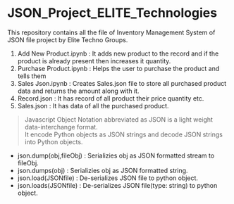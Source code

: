 # JSON_Project_ELITE_Technologies     

This repository contains all the file of Inventory Management System of JSON file project by Elite Techno Groups.     

  1. Add New Product.ipynb : It adds new product to the record and if the product is already present then increases it quantity.    
  2. Purchase Product.ipynb : Helps the user to purchase the product and tells them
  3. Sales Json.ipynb : Creates Sales.json file to store all purchased product data and returns the amount along with it.
  4. Record.json : It has record of all product their price quantity etc.    
  5. Sales.json : It has data of all the purchased product.     

> Javascript Object Notation abbreviated as JSON is a light weight data-interchange format.     
> It encode Python objects as JSON strings and decode JSON strings into Python objects.    

 - json.dump(obj,fileObj) : Serializies obj as JSON formatted stream to fileObj.      
 - json.dumps(obj) : Serializies obj as JSON formatted string.      
 - json.load(JSONfile) : De-serializes JSON file to python object.    
 - json.loads(JSONfile) : De-serializes JSON file(type: string) to python object.    
